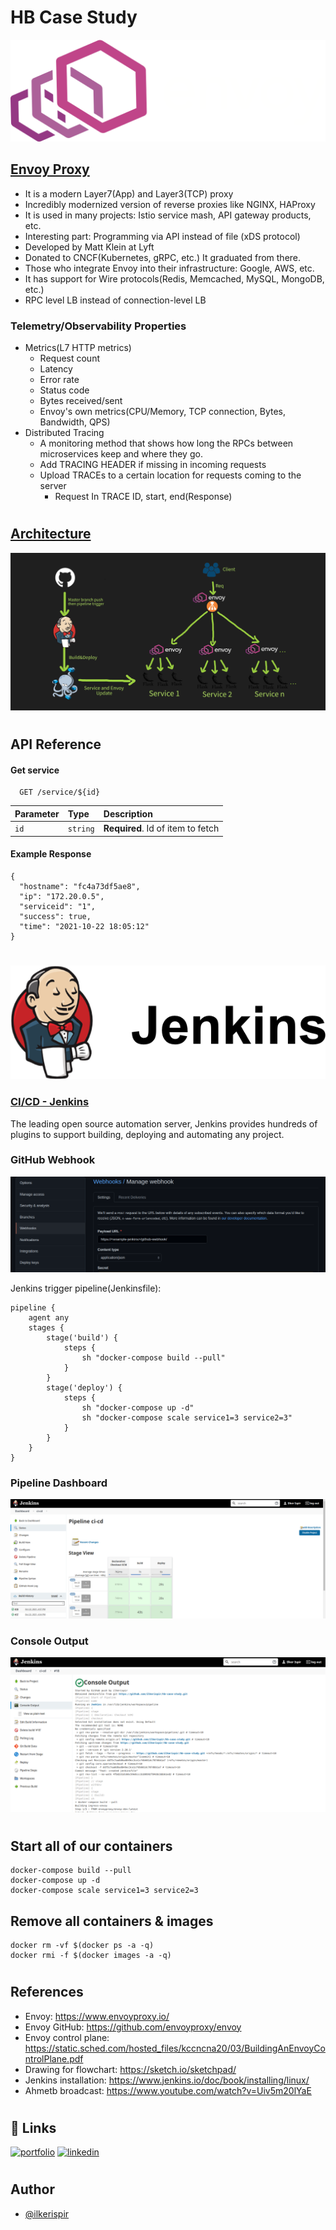 # HB Case Study

![Envoy Logo](static/images/envoy-logo.svg)
## [Envoy Proxy](https://www.envoyproxy.io/)
- It is a modern Layer7(App) and Layer3(TCP) proxy
- Incredibly modernized version of reverse proxies like NGINX, HAProxy
- It is used in many projects: Istio service mash, API gateway products, etc.
- Interesting part: Programming via API instead of file (xDS protocol)
- Developed by Matt Klein at Lyft
- Donated to CNCF(Kubernetes, gRPC, etc.) It graduated from there.
- Those who integrate Envoy into their infrastructure: Google, AWS, etc.
- It has support for Wire protocols(Redis, Memcached, MySQL, MongoDB, etc.)
- RPC level LB instead of connection-level LB

### Telemetry/Observability Properties
- Metrics(L7 HTTP metrics)
    * Request count
    * Latency
    * Error rate
    * Status code
    * Bytes received/sent
    * Envoy's own metrics(CPU/Memory, TCP connection, Bytes, Bandwidth, QPS)
- Distributed Tracing
    * A monitoring method that shows how long the RPCs between microservices keep and where they go.
    * Add TRACING HEADER if missing in incoming requests
    * Upload TRACEs to a certain location for requests coming to the server
        * Request In TRACE ID, start, end(Response)

#

## [Architecture](https://www.envoyproxy.io/)
![Architecture](static/images/architecture.png)

#

## API Reference
#### Get service

```http
  GET /service/${id}
```

| Parameter | Type     | Description                       |
| :-------- | :------- | :-------------------------------- |
| `id`      | `string` | **Required**. Id of item to fetch |

#### Example Response

```
{
  "hostname": "fc4a73df5ae8",
  "ip": "172.20.0.5",
  "serviceid": "1",
  "success": true,
  "time": "2021-10-22 18:05:12"
}
```
#

![Jenkins](static/images/jenkins.png)
### [CI/CD - Jenkins](https://www.envoyproxy.io/)

The leading open source automation server, Jenkins provides hundreds of plugins to support building, deploying and automating any project.

### GitHub Webhook
![Jenkins](static/images/github-webhook.png)

Jenkins trigger pipeline(Jenkinsfile):
```
pipeline {
    agent any
    stages {
        stage('build') {
            steps {
                sh "docker-compose build --pull"
            }
        }
        stage('deploy') {
            steps {
                sh "docker-compose up -d"
                sh "docker-compose scale service1=3 service2=3"
            }
        }
    }
}
```
### Pipeline Dashboard
![Jenkins](static/images/pipeline-dashboard.png)

### Console Output 
![Jenkins](static/images/console-output.png)

#

## Start all of our containers
```
docker-compose build --pull
docker-compose up -d
docker-compose scale service1=3 service2=3
```

## Remove all containers & images
```
docker rm -vf $(docker ps -a -q)
docker rmi -f $(docker images -a -q)
```

#

## References
* Envoy: https://www.envoyproxy.io/
* Envoy GitHub: https://github.com/envoyproxy/envoy
* Envoy control plane: https://static.sched.com/hosted_files/kccncna20/03/BuildingAnEnvoyControlPlane.pdf
* Drawing for flowchart: https://sketch.io/sketchpad/
* Jenkins installation: https://www.jenkins.io/doc/book/installing/linux/
* Ahmetb broadcast: https://www.youtube.com/watch?v=Uiv5m20lYaE

#

## 🔗 Links
[![portfolio](https://img.shields.io/badge/my_portfolio-000?style=for-the-badge&logo=ko-fi&logoColor=white)](https://ilkerispir.com/)
[![linkedin](https://img.shields.io/badge/linkedin-0A66C2?style=for-the-badge&logo=linkedin&logoColor=white)](https://www.linkedin.com/in/ilkerispir/)

#

## Author
- [@ilkerispir](https://www.github.com/ilkerispir)